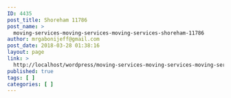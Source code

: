 ```yaml
---
ID: 4435
post_title: Shoreham 11786
post_name: >
  moving-services-moving-services-moving-services-shoreham-11786
author: mrgabonijeff@gmail.com
post_date: 2018-03-28 01:38:16
layout: page
link: >
  http://localhost/wordpress/moving-services-moving-services-moving-services-shoreham-11786/
published: true
tags: [ ]
categories: [ ]
---
```

